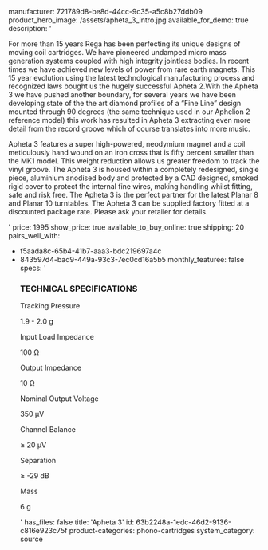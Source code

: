 manufacturer: 721789d8-be8d-44cc-9c35-a5c8b27ddb09
product_hero_image: /assets/apheta_3_intro.jpg
available_for_demo: true
description: '<p>For more than 15 years Rega has been perfecting its unique designs of moving coil cartridges. We have pioneered undamped micro mass generation systems coupled with high integrity jointless bodies. In recent times we have achieved new levels of power from rare earth magnets. This 15 year evolution using the latest technological manufacturing process and recognized laws bought us the hugely successful Apheta 2.With the Apheta 3 we have pushed another boundary, for several years we have been developing state of the the art diamond profiles of a “Fine Line” design mounted through 90 degrees (the same technique used in our Aphelion 2 reference model) this work has resulted in Apheta 3 extracting even more detail from the record groove which of course translates into more music.&nbsp;&nbsp;</p><p>Apheta 3 features a super high-powered, neodymium magnet and a coil meticulously hand wound on an iron cross that is fifty percent smaller than the MK1 model. This weight reduction allows us greater freedom to track the vinyl groove. The Apheta 3 is housed within a completely redesigned, single piece, aluminium anodised body and protected by a CAD designed, smoked rigid cover to protect the internal fine wires, making handling whilst fitting, safe and risk free. The Apheta 3 is the perfect partner for the latest Planar 8 and Planar 10 turntables. The Apheta 3 can be supplied factory fitted at a discounted package rate. Please ask your retailer for details.&nbsp;&nbsp;</p>'
price: 1995
show_price: true
available_to_buy_online: true
shipping: 20
pairs_well_with:
  - f5aada8c-65b4-41b7-aaa3-bdc219697a4c
  - 843597d4-bad9-449a-93c3-7ec0cd16a5b5
monthly_featuree: false
specs: '<h3>TECHNICAL SPECIFICATIONS</h3><p>Tracking Pressure</p><p>1.9 - 2.0 g</p><p>Input Load Impedance</p><p>100 Ω</p><p>Output Impedance</p><p>10 Ω</p><p>Nominal Output Voltage</p><p>350 μV</p><p>Channel Balance</p><p>≥ 20 μV</p><p>Separation</p><p>≥ -29 dB</p><p>Mass</p><p>6 g</p>'
has_files: false
title: 'Apheta 3'
id: 63b2248a-1edc-46d2-9136-c816e923c75f
product-categories: phono-cartridges
system_category: source
